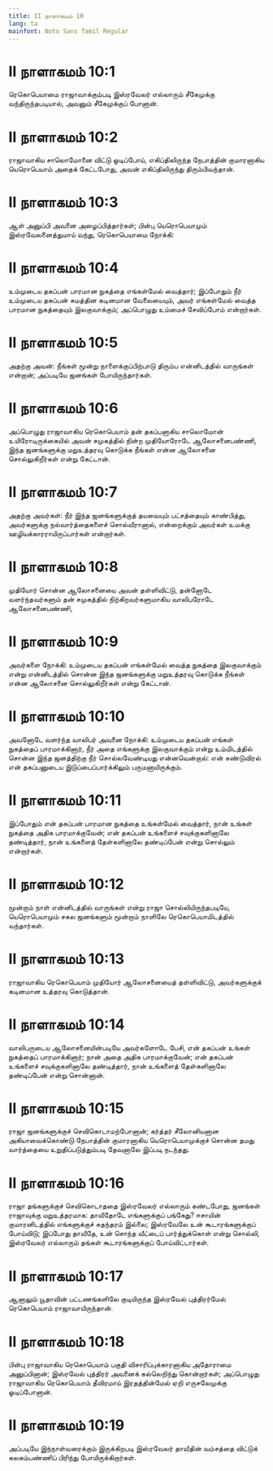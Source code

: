 ```yaml
---
title: II நாளாகமம் 10
lang: ta
mainfont: Noto Sans Tamil Regular
---
```


# II நாளாகமம் 10:1

ரெகொபெயாமை ராஜாவாக்கும்படி இஸ்ரவேலர் எல்லாரும் சீகேமுக்கு வந்திருந்தபடியால், அவனும் சீகேமுக்குப் போனான்.

# II நாளாகமம் 10:2

ராஜாவாகிய சாலொமோனை விட்டு ஓடிப்போய், எகிப்திலிருந்த நேபாத்தின் குமாரனாகிய யெரொபெயாம் அதைக் கேட்டபோது, அவன் எகிப்திலிருந்து திரும்பிவந்தான்.

# II நாளாகமம் 10:3

ஆள் அனுப்பி அவனை அழைப்பித்தார்கள்; பின்பு யெரொபெயாமும் இஸ்ரவேலனைத்துமாய் வந்து, ரெகொபெயாமை நோக்கி:

# II நாளாகமம் 10:4

உம்முடைய தகப்பன் பாரமான நுகத்தை எங்கள்மேல் வைத்தார்; இப்போதும் நீர் உம்முடைய தகப்பன் சுமத்தின கடினமான வேலையையும், அவர் எங்கள்மேல் வைத்த பாரமான நுகத்தையும் இலகுவாக்கும்; அப்பொழுது உம்மைச் சேவிப்போம் என்றார்கள்.

# II நாளாகமம் 10:5

அதற்கு அவன்: நீங்கள் மூன்று நாளைக்குப்பிற்பாடு திரும்ப என்னிடத்தில் வாருங்கள் என்றான்; அப்படியே ஜனங்கள் போயிருந்தார்கள்.

# II நாளாகமம் 10:6

அப்பொழுது ராஜாவாகிய ரெகொபெயாம் தன் தகப்பனாகிய சாலொமோன் உயிரோடிருக்கையில் அவன் சமுகத்தில் நின்ற முதியோரோடே ஆலோசனைபண்ணி, இந்த ஜனங்களுக்கு மறுஉத்தரவு கொடுக்க நீங்கள் என்ன ஆலோசனை சொல்லுகிறீர்கள் என்று கேட்டான்.

# II நாளாகமம் 10:7

அதற்கு அவர்கள்: நீர் இந்த ஜனங்களுக்குத் தயவையும் பட்சத்தையும் காண்பித்து, அவர்களுக்கு நல்வார்த்தைகளைச் சொல்வீரானால், என்றைக்கும் அவர்கள் உமக்கு ஊழியக்காரராயிருப்பார்கள் என்றார்கள்.

# II நாளாகமம் 10:8

முதியோர் சொன்ன ஆலோசனையை அவன் தள்ளிவிட்டு, தன்னோடே வளர்ந்தவர்களும் தன் சமுகத்தில் நிற்கிறவர்களுமாகிய வாலிபரோடே ஆலோசனைபண்ணி,

# II நாளாகமம் 10:9

அவர்களை நோக்கி: உம்முடைய தகப்பன் எங்கள்மேல் வைத்த நுகத்தை இலகுவாக்கும் என்று என்னிடத்தில் சொன்ன இந்த ஜனங்களுக்கு மறுஉத்தரவு கொடுக்க நீங்கள் என்ன ஆலோசனை சொல்லுகிறீர்கள் என்று கேட்டான்.

# II நாளாகமம் 10:10

அவனோடே வளர்ந்த வாலிபர் அவனை நோக்கி: உம்முடைய தகப்பன் எங்கள் நுகத்தைப் பாரமாக்கினார், நீர் அதை எங்களுக்கு இலகுவாக்கும் என்று உம்மிடத்தில் சொன்ன இந்த ஜனத்திற்கு நீர் சொல்லவேண்டியது என்னவென்றால்: என் சுண்டுவிரல் என் தகப்பனுடைய இடுப்பைப்பார்க்கிலும் பருமனாயிருக்கும்.

# II நாளாகமம் 10:11

இப்போதும் என் தகப்பன் பாரமான நுகத்தை உங்கள்மேல் வைத்தார், நான் உங்கள் நுகத்தை அதிக பாரமாக்குவேன்; என் தகப்பன் உங்களைச் சவுக்குகளினாலே தண்டித்தார், நான் உங்களைத் தேள்களினாலே தண்டிப்பேன் என்று சொல்லும் என்றார்கள்.

# II நாளாகமம் 10:12

மூன்றாம் நாள் என்னிடத்தில் வாருங்கள் என்று ராஜா சொல்லியிருந்தபடியே, யெரொபெயாமும் சகல ஜனங்களும் மூன்றாம் நாளிலே ரெகொபெயாமிடத்தில் வந்தார்கள்.

# II நாளாகமம் 10:13

ராஜாவாகிய ரெகொபெயாம் முதியோர் ஆலோசனையைத் தள்ளிவிட்டு, அவர்களுக்குக் கடினமான உத்தரவு கொடுத்தான்.

# II நாளாகமம் 10:14

வாலிபருடைய ஆலோசனையின்படியே அவர்களோடே பேசி, என் தகப்பன் உங்கள் நுகத்தைப் பாரமாக்கினார்; நான் அதை அதிக பாரமாக்குவேன்; என் தகப்பன் உங்களைச் சவுக்குகளினாலே தண்டித்தார், நான் உங்களைத் தேள்களினாலே தண்டிப்பேன் என்று சொன்னான்.

# II நாளாகமம் 10:15

ராஜா ஜனங்களுக்குச் செவிகொடாமற்போனான்; கர்த்தர் சீலோனியனான அகியாவைக்கொண்டு நேபாத்தின் குமாரனாகிய யெரொபெயாமுக்குச் சொன்ன தமது வார்த்தையை உறுதிப்படுத்தும்படி தேவனாலே இப்படி நடந்தது.

# II நாளாகமம் 10:16

ராஜா தங்களுக்குச் செவிகொடாததை இஸ்ரவேலர் எல்லாரும் கண்டபோது, ஜனங்கள் ராஜாவுக்கு மறுஉத்தரமாக: தாவீதோடே எங்களுக்குப் பங்கேது? ஈசாயின் குமாரனிடத்தில் எங்களுக்குச் சுதந்தரம் இல்லை; இஸ்ரவேலே உன் கூடாரங்களுக்குப் போய்விடு; இப்போது தாவீதே, உன் சொந்த வீட்டைப் பார்த்துக்கொள் என்று சொல்லி, இஸ்ரவேலர் எல்லாரும் தங்கள் கூடாரங்களுக்குப் போய்விட்டார்கள்.

# II நாளாகமம் 10:17

ஆனாலும் யூதாவின் பட்டணங்களிலே குடியிருந்த இஸ்ரவேல் புத்திரர்மேல் ரெகொபெயாம் ராஜாவாயிருந்தான்.

# II நாளாகமம் 10:18

பின்பு ராஜாவாகிய ரெகொபெயாம் பகுதி விசாரிப்புக்காரனாகிய அதோராமை அனுப்பினான்; இஸ்ரவேல் புத்திரர் அவனைக் கல்லெறிந்து கொன்றார்கள்; அப்பொழுது ராஜாவாகிய ரெகொபெயாம் தீவிரமாய் இரதத்தின்மேல் ஏறி எருசலேமுக்கு ஓடிப்போனான்.

# II நாளாகமம் 10:19

அப்படியே இந்நாள்வரைக்கும் இருக்கிறபடி இஸ்ரவேலர் தாவீதின் வம்சத்தை விட்டுக் கலகம்பண்ணிப் பிரிந்து போயிருக்கிறார்கள்.

